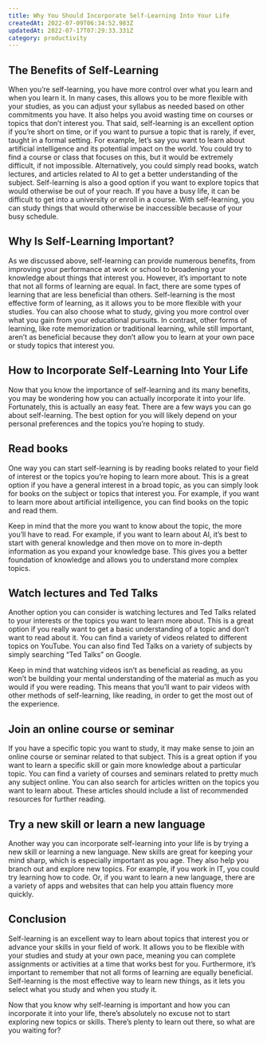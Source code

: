 ```yaml
---
title: Why You Should Incorporate Self-Learning Into Your Life
createdAt: 2022-07-09T06:34:52.983Z
updatedAt: 2022-07-17T07:29:33.331Z
category: productivity
---
```


## The Benefits of Self-Learning

When you’re self-learning, you have more control over what you learn and when you learn it. In many cases, this allows you to be more flexible with your studies, as you can adjust your syllabus as needed based on other commitments you have. It also helps you avoid wasting time on courses or topics that don’t interest you.
That said, self-learning is an excellent option if you’re short on time, or if you want to pursue a topic that is rarely, if ever, taught in a formal setting. For example, let’s say you want to learn about artificial intelligence and its potential impact on the world. You could try to find a course or class that focuses on this, but it would be extremely difficult, if not impossible. Alternatively, you could simply read books, watch lectures, and articles related to AI to get a better understanding of the subject.
 Self-learning is also a good option if you want to explore topics that would otherwise be out of your reach. If you have a busy life, it can be difficult to get into a university or enroll in a course. With self-learning, you can study things that would otherwise be inaccessible because of your busy schedule.

## Why Is Self-Learning Important?

As we discussed above, self-learning can provide numerous benefits, from improving your performance at work or school to broadening your knowledge about things that interest you.
However, it’s important to note that not all forms of learning are equal. In fact, there are some types of learning that are less beneficial than others.
Self-learning is the most effective form of learning, as it allows you to be more flexible with your studies. You can also choose what to study, giving you more control over what you gain from your educational pursuits.
In contrast, other forms of learning, like rote memorization or traditional learning, while still important, aren’t as beneficial because they don’t allow you to learn at your own pace or study topics that interest you.

## How to Incorporate Self-Learning Into Your Life

Now that you know the importance of self-learning and its many benefits, you may be wondering how you can actually incorporate it into your life. Fortunately, this is actually an easy feat.
There are a few ways you can go about self-learning. The best option for you will likely depend on your personal preferences and the topics you’re hoping to study.

## Read books

One way you can start self-learning is by reading books related to your field of interest or the topics you’re hoping to learn more about. This is a great option if you have a general interest in a broad topic, as you can simply look for books on the subject or topics that interest you.
For example, if you want to learn more about artificial intelligence, you can find books on the topic and read them.

Keep in mind that the more you want to know about the topic, the more you’ll have to read. For example, if you want to learn about AI, it’s best to start with general knowledge and then move on to more in-depth information as you expand your knowledge base. This gives you a better foundation of knowledge and allows you to understand more complex topics.

## Watch lectures and Ted Talks

Another option you can consider is watching lectures and Ted Talks related to your interests or the topics you want to learn more about. This is a great option if you really want to get a basic understanding of a topic and don’t want to read about it.
You can find a variety of videos related to different topics on YouTube. You can also find Ted Talks on a variety of subjects by simply searching “Ted Talks” on Google.

Keep in mind that watching videos isn’t as beneficial as reading, as you won’t be building your mental understanding of the material as much as you would if you were reading. This means that you’ll want to pair videos with other methods of self-learning, like reading, in order to get the most out of the experience.

## Join an online course or seminar

If you have a specific topic you want to study, it may make sense to join an online course or seminar related to that subject. This is a great option if you want to learn a specific skill or gain more knowledge about a particular topic. You can find a variety of courses and seminars related to pretty much any subject online.
You can also search for articles written on the topics you want to learn about. These articles should include a list of recommended resources for further reading.

## Try a new skill or learn a new language

Another way you can incorporate self-learning into your life is by trying a new skill or learning a new language. New skills are great for keeping your mind sharp, which is especially important as you age. They also help you branch out and explore new topics.
For example, if you work in IT, you could try learning how to code. Or, if you want to learn a new language, there are a variety of apps and websites that can help you attain fluency more quickly.

## Conclusion

Self-learning is an excellent way to learn about topics that interest you or advance your skills in your field of work. It allows you to be flexible with your studies and study at your own pace, meaning you can complete assignments or activities at a time that works best for you.
Furthermore, it’s important to remember that not all forms of learning are equally beneficial. Self-learning is the most effective way to learn new things, as it lets you select what you study and when you study it.

Now that you know why self-learning is important and how you can incorporate it into your life, there’s absolutely no excuse not to start exploring new topics or skills. 
There’s plenty to learn out there, so what are you waiting for?
